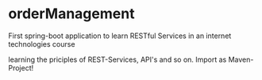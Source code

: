 # orderManagement
First spring-boot application to learn RESTful Services in an internet technologies course

learning the priciples of REST-Services, API's and so on.
Import as Maven-Project!
